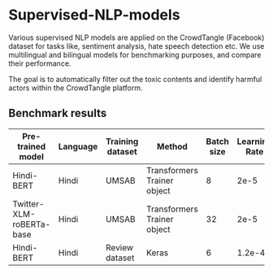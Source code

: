 # Supervised-NLP-models
Various supervised NLP models are applied on the CrowdTangle (Facebook) dataset for tasks like, sentiment analysis, hate speech detection etc. We use multilingual and bilingual models for benchmarking purposes, and compare their performance. 

The goal is to automatically filter out the toxic contents and identify harmful actors within the CrowdTangle platform.


## Benchmark results


 Pre-trained model | Language | Training dataset | Method | Batch size | Learning Rate | Epochs | Macro F1 | Link
 --- |---| ---|---|---|---|---|---|---
Hindi-BERT | Hindi | UMSAB | Transformers Trainer object | 8 | 2e-5 | 3 | 40.9% | [Notebook](https://github.com/LondonStory/Supervised-NLP-models/blob/main/Hindi-BERT-fine-tuning-for-sentiment-analysis-task-using-UMSAB-dataset.ipynb)
Twitter-XLM-roBERTa-base | Hindi | UMSAB | Transformers Trainer object | 32 | 2e-5 | 15 | 47.7% | [Notebook](https://github.com/LondonStory/Supervised-NLP-models/blob/main/T-XLM-RoBERTa-base-fine-tuning-for-sentiment-analysis-task-using-UMSAB-dataset.ipynb)
Hindi-BERT | Hindi | Review dataset | Keras | 6 | 1.2e-4 | 3 | 79% | [Notebook](https://github.com/LondonStory/Supervised-NLP-models/blob/main/Hindi-BERT-fine-tuning-with-keras-using-review-dataset.ipynb)
 

  

